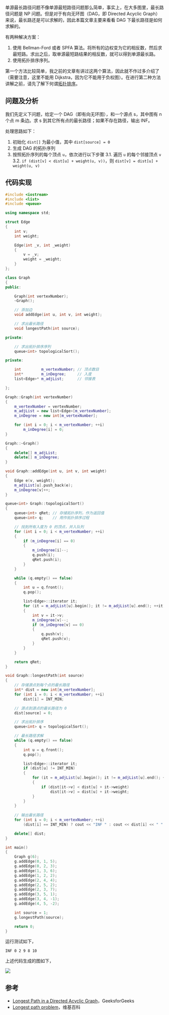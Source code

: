 单源最长路径问题不像单源最短路径问题那么简单，事实上，在大多图里，最长路径问题是 NP 问题。但是对于有向无环图（DAG，即 Directed Acyclic Graph）来说，最长路还是可以求解的，因此本篇文章主要来看看 DAG 下最长路径是如何求解的。

有两种解决方案：

1. 使用 Bellman-Ford 或者 SPFA 算法。将所有的边权变为它的相反数，然后求最短路。求出之后，取单源最短路结果的相反数，就可以得到单源最长路。
2. 使用拓扑排序序列。

第一个方法比较简单，我之前的文章有讲过这两个算法，因此就不作过多介绍了（需要注意，这里不能用 Dijkstra，因为它不能用于负权图）。在进行第二种方法讲解之前，请先了解下何谓[拓扑排序](https://ethsonliu.com/2020/01/topological-sorting.html)。

## 问题及分析

我们先定义下问题，给定一个 DAG（即有向无环图），和一个源点 s，其中图有 n 个点 m 条边。求 s 到其它所有点的最长路径；如果不存在路径，输出 INF。

处理思路如下：

1. 初始化 `dist[]` 为最小值，其中 `dist[source] = 0`
2. 生成 DAG 的拓扑序列
3. 按照拓扑序列的每个顶点 `u`，依次进行以下步骤
   3.1. 遍历 `u` 的每个邻接顶点 `v`
   3.2. `if (dist[v] < dist[u] + weight(u, v))`，则 `dist[v] = dist[u] + weight(u, v)`

## 代码实现

```c++
#include <iostream>
#include <list>
#include <queue>

using namespace std;

struct Edge
{
	int v;
	int weight;

	Edge(int _v, int _weight)
	{
		v = _v;
		weight = _weight;
	}
};

class Graph
{
public:

	Graph(int vertexNumber);
	~Graph();

	// 添加边
	void addEdge(int u, int v, int weight);

	// 求出最长路径
	void longestPath(int source);

private:

	// 求出拓扑排序序列
	queue<int> topologicalSort();

private:

	int			m_vertexNumber; // 顶点数目
	int*		m_inDegree;     // 入度
	list<Edge>* m_adjList;		// 邻接表

};

Graph::Graph(int vertexNumber)
{
	m_vertexNumber = vertexNumber;
	m_adjList = new list<Edge>[m_vertexNumber];
	m_inDegree = new int[m_vertexNumber];

	for (int i = 0; i < m_vertexNumber; ++i)
		m_inDegree[i] = 0;
}

Graph::~Graph()
{
	delete[] m_adjList;
	delete[] m_inDegree;
}

void Graph::addEdge(int u, int v, int weight)
{
	Edge e(v, weight);
	m_adjList[u].push_back(e);
	m_inDegree[v]++;
}

queue<int> Graph::topologicalSort()
{
	queue<int> qRet; // 存储拓扑序列，作为返回值
	queue<int> q;	 // 用作拓扑排序过程

	// 找到所有入度为 0 的顶点，并入队列
	for (int i = 0; i < m_vertexNumber; ++i)
	{
		if (m_inDegree[i] == 0)
		{
			m_inDegree[i]--;
			q.push(i);
			qRet.push(i);
		}
	}

	while (q.empty() == false)
	{
		int u = q.front();
		q.pop();

		list<Edge>::iterator it;
		for (it = m_adjList[u].begin(); it != m_adjList[u].end(); ++it)
		{
			int v = it->v;
			m_inDegree[v]--;
			if (m_inDegree[v] == 0)
			{
				q.push(v);
				qRet.push(v);
			}
		}
	}

	return qRet;
}

void Graph::longestPath(int source)
{
	// 存储源点到每个点的最长路径
	int* dist = new int[m_vertexNumber];
	for (int i = 0; i < m_vertexNumber; ++i)
		dist[i] = INT_MIN;

	// 源点到源点的最长路径为 0
	dist[source] = 0;

	// 求出拓扑排序
	queue<int> q = topologicalSort();

	// 最长路径求解
	while (q.empty() == false)
	{
		int u = q.front();
		q.pop();

		list<Edge>::iterator it;
		if (dist[u] != INT_MIN)
		{
			for (it = m_adjList[u].begin(); it != m_adjList[u].end(); ++it)
			{
				if (dist[it->v] < dist[u] + it->weight)
					dist[it->v] = dist[u] + it->weight;
			}
		}
	}
	
    // 输出最长路径
	for (int i = 0; i < m_vertexNumber; ++i)
		(dist[i] == INT_MIN) ? cout << "INF " : cout << dist[i] << " ";

	delete[] dist;
}

int main()
{
	Graph g(6);
	g.addEdge(0, 1, 5);
	g.addEdge(0, 2, 3);
	g.addEdge(1, 3, 6);
	g.addEdge(1, 2, 2);
	g.addEdge(2, 4, 4);
	g.addEdge(2, 5, 2);
	g.addEdge(2, 3, 7);
	g.addEdge(3, 5, 1);
	g.addEdge(3, 4, -1);
	g.addEdge(4, 5, -2);

	int source = 1;
	g.longestPath(source);

	return 0;
}
```

运行测试如下，

```plaintext
INF 0 2 9 8 10
```

上述代码生成的图如下，

![](https://resource.ethsonliu.com/image/20200627_01.png)

## 参考

- [Longest Path in a Directed Acyclic Graph](https://www.geeksforgeeks.org/find-longest-path-directed-acyclic-graph/)，GeeksforGeeks
- [Longest path problem](https://en.wikipedia.org/wiki/Longest_path_problem)，维基百科


